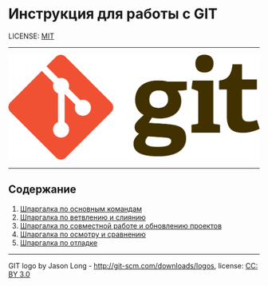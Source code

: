 # Инструкция для работы с GIT

LICENSE: [MIT](./license.md)

---

<img src="./assets/git-logo.png" alt="">

---

## Содержание

1. [Шпаргалка по основным командам](./basicСommands.md)
2. [Шпаргалка по ветвлению и слиянию](./branchCommands.md)
3. [Шпаргалка по совместной работе и обновлению проектов](./changeCommands.md)
4. [Шпаргалка по осмотру и сравнению](./featchCommands.md)
5. [Шпаргалка по отладке](./debugCommands.md)

---







GIT logo by Jason Long - http://git-scm.com/downloads/logos,
license: [CC: BY 3.0](https://creativecommons.org/licenses/by/3.0/)


